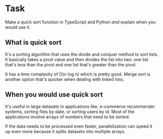# Task

Make a quick sort function in TypeScript and Python _and_ explain when you would use it.

## What is quick sort

It's a sorting algorithm that uses the divide and conquer method to sort lists. It basically takes a pivot value and then divides the list into two: one list that's less than the pivot and one list that's greater than the pivot.

It has a time complexity of O(n log n) which is pretty good. Merge sort is another option that's quicker when dealing with linked lists.

## When you would use quick sort

It's useful in large datasets in applications like, e-commerce recommender systems, sorting files by date, or sorting users by id. Most of the applications involve arrays of numbers that need to be sorted.

If the data needs to be processed even faster, parallelization can speed it up even more because it splits datasets into multiple arrays.
